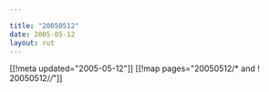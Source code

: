 ```yaml
---

title: "20050512"
date: 2005-05-12
layout: rut
---
```


[[!meta updated="2005-05-12"]]
[[!map pages="20050512/* and ! 20050512/*/*"]]

